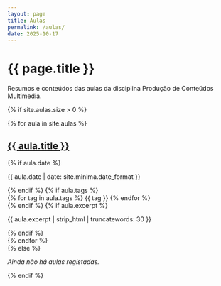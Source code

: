 ```yaml
---
layout: page
title: Aulas
permalink: /aulas/
date: 2025-10-17
---
```


# {{ page.title }}

Resumos e conteúdos das aulas da disciplina Produção de Conteúdos Multimedia.

{% if site.aulas.size > 0 %}
  <div class="collection-list">
    {% for aula in site.aulas %}
      <article class="collection-item">
        <h2><a href="{{ aula.url | relative_url }}">{{ aula.title }}</a></h2>
        {% if aula.date %}
          <p class="item-date">{{ aula.date | date: site.minima.date_format }}</p>
        {% endif %}
        {% if aula.tags %}
          <div class="item-tags">
            {% for tag in aula.tags %}
              <span class="tag">{{ tag }}</span>
            {% endfor %}
          </div>
        {% endif %}
        {% if aula.excerpt %}
          <p class="item-excerpt">{{ aula.excerpt | strip_html | truncatewords: 30 }}</p>
        {% endif %}
      </article>
    {% endfor %}
  </div>
{% else %}
  <p><em>Ainda não há aulas registadas.</em></p>
{% endif %}